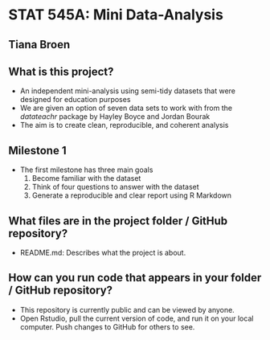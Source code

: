 # STAT 545A: Mini Data-Analysis
## Tiana Broen

## What is this project?
 - An independent mini-analysis using semi-tidy datasets that were designed for education purposes
 - We are given an option of seven data sets to work with from the *datateachr* package by Hayley Boyce and Jordan Bourak
 - The aim is to create clean, reproducible, and coherent analysis

## Milestone 1
 - The first milestone has three main goals
      1. Become familiar with the dataset
      2. Think of four questions to answer with the dataset
      3. Generate a reproducible and clear report using R Markdown

## What files are in the project folder / GitHub repository?
 
 - README.md: Describes what the project is about.

## How can you run code that appears in your folder / GitHub repository?
- This repository is currently public and can be viewed by anyone.
- Open Rstudio, pull the current version of code, and run it on your local computer. Push changes to GitHub for others to see.
